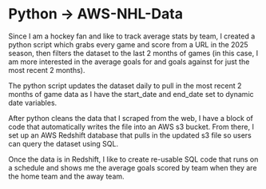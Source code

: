 # Python -> AWS-NHL-Data
Since I am a hockey fan and like to track average stats by team, 
I created a python script which grabs every game and score from a URL in the 2025 season,
then filters the dataset to the last 2 months of games (in this case, I am more interested in the average goals for and goals against for just the most recent 2 months).

The python script updates the dataset daily to pull in the most recent 2 months of game data as I have the start_date and end_date set to dynamic date variables.

After python cleans the data that I scraped from the web, I have a block of code that automatically writes the file into an AWS s3 bucket.
From there, I set up an AWS Redshift database that pulls in the updated s3 file so users can query the dataset using SQL.

Once the data is in Redshift, I like to create re-usable SQL code that runs on a schedule and shows me the average goals scored by team when they are the home team and the away team.
